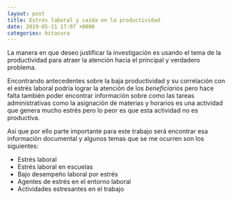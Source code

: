 ```yaml
---
layout: post
title: Estrés laboral y caída en la productividad
date: 2019-05-11 17:07 +0000
categories: bitacora
---
```


La manera en que deseo justificar la investigación es usando el tema de la productividad para atraer la atención hacia el principal y verdadero problema. 

Encontrando antecedentes sobre la baja productividad y su correlación con el estrés laboral podría lograr la atención de los _beneficiarios_ pero hace falta también poder encontrar información sobre como las tareas administrativas como la asignación de materias y horarios es una actividad que genera mucho estrés pero lo peor es que esta actividad no es productiva.

Así que por ello parte importante para este trabajo será encontrar esa información documental y algunos temas que se me ocurren son los siguientes:

- Estrés laboral
- Estrés laboral en escuelas
- Bajo desempeño laboral por estrés
- Agentes de estrés en el entorno laboral
- Actividades estresantes en el trabajo